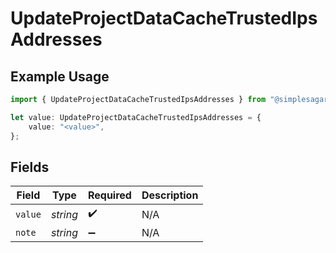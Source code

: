 # UpdateProjectDataCacheTrustedIpsAddresses

## Example Usage

```typescript
import { UpdateProjectDataCacheTrustedIpsAddresses } from "@simplesagar/vercel/models/updateprojectdatacacheop.js";

let value: UpdateProjectDataCacheTrustedIpsAddresses = {
    value: "<value>",
};
```

## Fields

| Field              | Type               | Required           | Description        |
| ------------------ | ------------------ | ------------------ | ------------------ |
| `value`            | *string*           | :heavy_check_mark: | N/A                |
| `note`             | *string*           | :heavy_minus_sign: | N/A                |